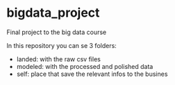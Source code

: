 # bigdata_project
Final project to the big data course

In this repository you can se 3 folders:

* landed: with the raw csv files
* modeled: with the processed and polished data
* self: place that save the relevant infos to the busines
